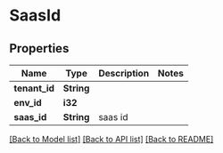 # SaasId

## Properties

Name | Type | Description | Notes
------------ | ------------- | ------------- | -------------
**tenant_id** | **String** |  | 
**env_id** | **i32** |  | 
**saas_id** | **String** | saas id | 

[[Back to Model list]](../README.md#documentation-for-models) [[Back to API list]](../README.md#documentation-for-api-endpoints) [[Back to README]](../README.md)


